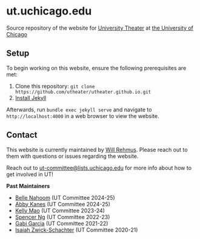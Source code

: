 # ut.uchicago.edu

Source repository of the website for [University Theater](https://ut.uchicago.edu) at [the University of Chicago](https://uchicago.edu)

## Setup

To begin working on this website, ensure the following prerequisites are met:

1. Clone this repository: `git clone https://github.com/utheater/utheater.github.io.git`
2. [Install Jekyll](https://jekyllrb.com/docs/installation/)

Afterwards, run `bundle exec jekyll serve` and navigate to `http://localhost:4000` in a web browser to view the website.

## Contact

This website is currently maintained by [Will Rehmus](https://github.com/willrehmus). Please reach out to them with questions or issues regarding the website.

Reach out to ut-committee@lists.uchicago.edu for more info about how to get involved in UT!

**Past Maintainers**
* [Belle Nahoom](https://github.com/bellegn1) (UT Committee 2024-25)
* [Abby Kanes](https://github.com/abbykanes) (UT Committee 2024-25)
* [Kelly Mao](https://github.com/kllymao) (UT Committee 2023-24)
* [Spencer Ng](https://github.com/spencerng) (UT Committee 2022-23)
* [Gabi Garcia](https://github.com/gabigarc03) (UT Committee 2021-22)
* [Isaiah Zwick-Schachter](https://github.com/isaiahzs) (UT Committee 2020-21)
